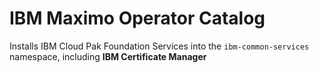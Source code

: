 IBM Maximo Operator Catalog
===============================================================================
Installs IBM Cloud Pak Foundation Services into the `ibm-common-services` namespace, including **IBM Certificate Manager**
